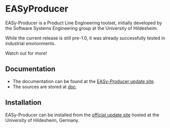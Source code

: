 EASyProducer
============

EASy-Producer is a Product Line Engineering toolset, initially developed by the Software Systems Engineering group at the University of Hildesheim.

While the current release is still pre-1.0, it was already successfully tested in industrial environments.

Watch out for more!


Documentation
-------------
- The documentation can be found at the [EASy-Producer update site](http://projects.sse.uni-hildesheim.de/easy/ "EASy-Producer update site").
- The sources are stored at [doc](/doc/ "doc").


Installation
-------------
EASy-Producer can be installed from the [official update site](http://projects.sse.uni-hildesheim.de/easy/ "EASy-Producer update site") hosted at the University of Hildesheim, Germany.

